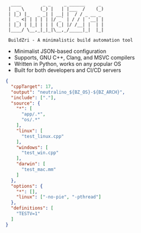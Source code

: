 ```
  ____        _ _     _ ______     _ 
 |  _ \      (_) |   | |___  /    (_)
 | |_) |_   _ _| | __| |  / / _ __ _ 
 |  _ <| | | | | |/ _` | / / | '__| |
 | |_) | |_| | | | (_| |/ /__| |  | |
 |____/ \__,_|_|_|\__,_/_____|_|  |_|
 
 BuildZri - A minimalistic build automation tool
```

- Minimalist JSON-based configuration
- Supports, GNU C++, Clang, and MSVC compilers
- Written in Python, works on any popular OS
- Built for both developers and CI/CD servers

```json
{
  "cppTarget": 17,
  "output": "neutralino_${BZ_OS}-${BZ_ARCH}",
  "include": ["."],
  "source": {
    "*": [
      "app/.*",
      "os/.*"
    ],
    "linux": [
      "test_linux.cpp"
    ],
    "windows": [
      "test_win.cpp"
    ],
    "darwin": [
      "test_mac.mm"
    ] 
  },
  "options": {
    "*": [],
    "linux": ["-no-pie", "-pthread"]
  },
  "definitions": [
    "TESTV=1"
  ]
}
```
